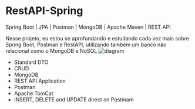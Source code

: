 # RestAPI-Spring

Spring Boot | JPA | Postman | MongoDB | Apache Maven | REST API

Nesse projeto, eu estou se aprofundando e estudando cada vez mais sobre Spring Boot, Postman e RestAPI, utilizando também um banco não relacional como o MongoDB e NoSQL
![diagram](https://user-images.githubusercontent.com/90419609/236011517-7e12d332-9af4-4b7f-9c6e-0ad4098a1a85.png)
- Standard DTO
- CRUD
- MongoDB
- REST API Application
- Postman
- Apache TomCat 
- INSERT, DELETE and UPDATE direct on Postmam
